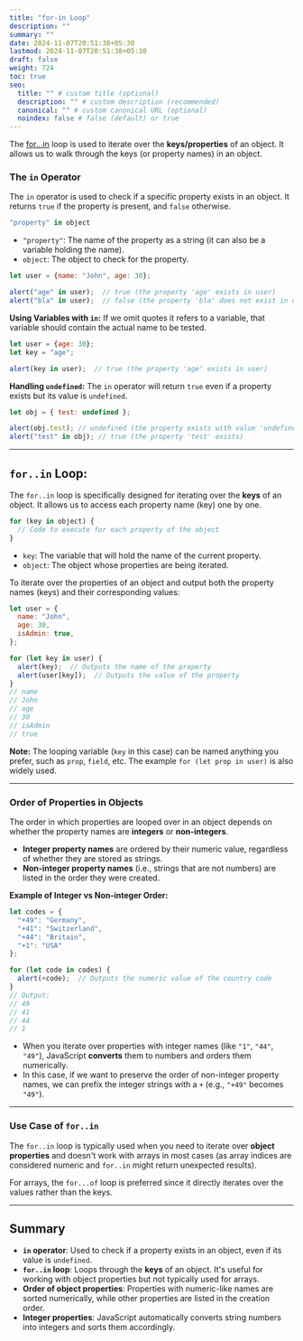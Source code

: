 ```yaml
---
title: "for-in Loop"
description: ""
summary: ""
date: 2024-11-07T20:51:38+05:30
lastmod: 2024-11-07T20:51:38+05:30
draft: false
weight: 724
toc: true
seo:
  title: "" # custom title (optional)
  description: "" # custom description (recommended)
  canonical: "" # custom canonical URL (optional)
  noindex: false # false (default) or true
---
```



The [for…in](https://javascript.info/object#forin) loop is used to iterate over the **keys/properties** of an object. It allows us to walk through the keys (or property names) in an object.

### **The `in` Operator**

The `in` operator is used to check if a specific property exists in an object. It returns `true` if the property is present, and `false` otherwise.

```js
"property" in object
```
- `"property"`: The name of the property as a string (it can also be a variable holding the name).
- `object`: The object to check for the property.

```js
let user = {name: "John", age: 30};

alert("age" in user);  // true (the property 'age' exists in user)
alert("bla" in user);  // false (the property 'bla' does not exist in user)
```

**Using Variables with `in`:**
If we omit quotes it refers to a variable, that variable should contain the actual name to be tested.
```js
let user = {age: 30};
let key = "age";

alert(key in user);  // true (the property 'age' exists in user)
```

**Handling `undefined`:**
The `in` operator will return `true` even if a property exists but its value is `undefined`.

```js
let obj = { test: undefined };

alert(obj.test); // undefined (the property exists with value 'undefined')
alert("test" in obj); // true (the property 'test' exists)
```

---

## **`for..in` Loop:**

The `for..in` loop is specifically designed for iterating over the **keys** of an object. It allows us to access each property name (key) one by one.

```js
for (key in object) {
  // Code to execute for each property of the object
}
```
- `key`: The variable that will hold the name of the current property.
- `object`: The object whose properties are being iterated.


To iterate over the properties of an object and output both the property names (keys) and their corresponding values:
```js
let user = {
  name: "John",
  age: 30,
  isAdmin: true,
};

for (let key in user) {
  alert(key);  // Outputs the name of the property
  alert(user[key]);  // Outputs the value of the property
}
// name
// John
// age
// 30
// isAdmin
// true
```

**Note:** The looping variable (`key` in this case) can be named anything you prefer, such as `prop`, `field`, etc. The example `for (let prop in user)` is also widely used.

---

### **Order of Properties in Objects**

The order in which properties are looped over in an object depends on whether the property names are **integers** or **non-integers**.

- **Integer property names** are ordered by their numeric value, regardless of whether they are stored as strings.
- **Non-integer property names** (i.e., strings that are not numbers) are listed in the order they were created.

**Example of Integer vs Non-integer Order:**
```js
let codes = {
  "+49": "Germany",
  "+41": "Switzerland",
  "+44": "Britain",
  "+1": "USA"
};

for (let code in codes) {
  alert(+code);  // Outputs the numeric value of the country code
}
// Output:
// 49
// 41
// 44
// 1
```

- When you iterate over properties with integer names (like `"1"`, `"44"`, `"49"`), JavaScript **converts** them to numbers and orders them numerically.
- In this case, if we want to preserve the order of non-integer property names, we can prefix the integer strings with a `+` (e.g., `"+49"` becomes `"49"`).

---

### **Use Case of `for..in`**

The `for..in` loop is typically used when you need to iterate over **object properties** and doesn't work with arrays in most cases (as array indices are considered numeric and `for..in` might return unexpected results).

For arrays, the `for...of` loop is preferred since it directly iterates over the values rather than the keys.

---

## **Summary**

- **`in` operator**: Used to check if a property exists in an object, even if its value is `undefined`.
- **`for..in` loop**: Loops through the **keys** of an object. It's useful for working with object properties but not typically used for arrays.
- **Order of object properties**: Properties with numeric-like names are sorted numerically, while other properties are listed in the creation order.
- **Integer properties**: JavaScript automatically converts string numbers into integers and sorts them accordingly.


